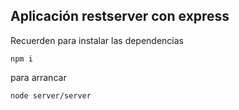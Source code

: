 ## Aplicación restserver con express

Recuerden para instalar las dependencias

```
npm i
```

para arrancar

```
node server/server
```
